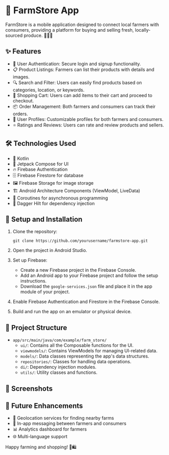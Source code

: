 # 🌾 FarmStore App

FarmStore is a mobile application designed to connect local farmers with consumers, providing a platform for buying and selling fresh, locally-sourced produce. 🚜🍎🥕

## ✨ Features

- 🔐 User Authentication: Secure login and signup functionality.
- 📋 Product Listings: Farmers can list their products with details and images.
- 🔍 Search and Filter: Users can easily find products based on categories, location, or keywords.
- 🛒 Shopping Cart: Users can add items to their cart and proceed to checkout.
- 📦 Order Management: Both farmers and consumers can track their orders.
- 👤 User Profiles: Customizable profiles for both farmers and consumers.
- ⭐ Ratings and Reviews: Users can rate and review products and sellers.

## 🛠️ Technologies Used

- 📱 Kotlin
- 🎨 Jetpack Compose for UI
- 🔥 Firebase Authentication
- 🗄️ Firebase Firestore for database
- 🖼️ Firebase Storage for image storage
- 🏗️ Android Architecture Components (ViewModel, LiveData)
- 🧵 Coroutines for asynchronous programming
- 💉 Dagger Hilt for dependency injection

## 🚀 Setup and Installation

1. Clone the repository:
   ```
   git clone https://github.com/yourusername/farmstore-app.git
   ```

2. Open the project in Android Studio.

3. Set up Firebase:
   - Create a new Firebase project in the Firebase Console.
   - Add an Android app to your Firebase project and follow the setup instructions.
   - Download the `google-services.json` file and place it in the app module of your project.

4. Enable Firebase Authentication and Firestore in the Firebase Console.

5. Build and run the app on an emulator or physical device.

## 📁 Project Structure

- `app/src/main/java/com/example/farm_store/`
  - `ui/`: Contains all the Composable functions for the UI.
  - `viewmodels/`: Contains ViewModels for managing UI-related data.
  - `models/`: Data classes representing the app's data structures.
  - `repositories/`: Classes for handling data operations.
  - `di/`: Dependency injection modules.
  - `utils/`: Utility classes and functions.

## 📸 Screenshots


## 🌟 Future Enhancements

- 📍 Geolocation services for finding nearby farms
- 💬 In-app messaging between farmers and consumers
- 📊 Analytics dashboard for farmers
- 🌐 Multi-language support

Happy farming and shopping! 🌱🛍️
